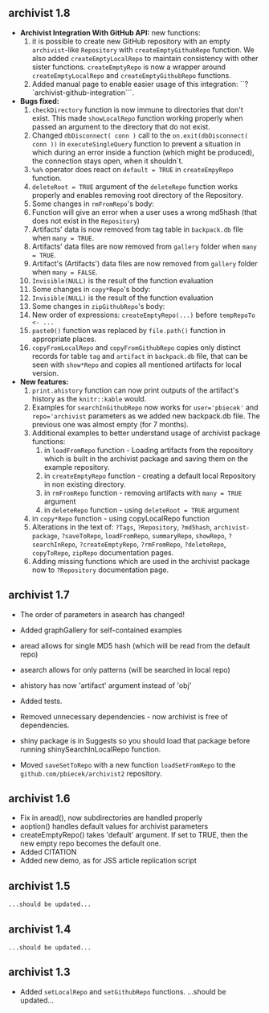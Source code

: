 archivist 1.8
----------------------------------------------------------------
	
* **Archivist Integration With GitHub API:** new functions:
	1. it is possible to create new GitHub repository with an empty `archivist`-like `Repository` with `createEmptyGithubRepo` function. We also added `createEmptyLocalRepo` to maintain consistency with other sister functions. `createEmptyRepo` is now a wrapper around `createEmptyLocalRepo` and `createEmptyGithubRepo` functions.
	2. Added manual page to enable easier usage of this integration: ``?`archivist-github-integration```. 
* **Bugs fixed:**
	1. `checkDirectory` function is now immune to directories that don't exist. This made
`showLocalRepo` function working properly when passed an argument to the directory
that do not exist.
	2. Changed `dbDisconnect( conn )` call to the `on.exit(dbDisconnect( conn ))` in `executeSingleQuery` function to prevent a situation in which during an error inside a function (which might be produced), the connection stays open, when it shouldn`t.
	3. `%a%` operator does react on `default = TRUE` in `createEmpyRepo` function.
  4. `deleteRoot = TRUE` argument of the `deleteRepo` function works properly and enables
  removing root directory of the Repository.
  5. Some changes in `rmFromRepo`'s body:
    1. Function will give an error when a user uses a wrong md5hash (that does not exist in the `Repository`)
    2. Artifacts' data is now removed from tag table in `backpack.db` file when `many = TRUE`.
    3. Artifacts' data files are now removed from `gallery` folder when `many = TRUE`.
    4. Artifact's (Artifacts') data files are now removed from `gallery` folder when `many = FALSE`.
    5. `Invisible(NULL)` is the result of the function evaluation
  6. Some changes in `copy*Repo`'s body:
    1. `Invisible(NULL)` is the result of the function evaluation
  7. Some changes in `zipGithubRepo`'s body:
    1. New order of expressions: `createEmptyRepo(...)` before `tempRepoTo <- ...`
    2. `paste0()` function was replaced by `file.path()` function in appropriate places.
  8. `copyFromLocalRepo` and `copyFromGithubRepo` copies only distinct records for table `tag` and `artifact` in `backpack.db` file, that can be seen with `show*Repo` and copies all mentioned artifacts for local version.
* **New features:**
	1. `print.ahistory` function can now print outputs of the artifact's history as the `knitr::kable` would.
	2. Examples for `searchInGithubRepo` now works for `user='pbiecek'` and `repo='archivist` parameters as we added new backpack.db file. The previous one was almost empty (for 7 months).
	3. Additional examples to better understand usage of archivist package functions:
		1. in `loadFromRepo` function - Loading artifacts from the repository which is built in the archivist package and saving them on the example repository.
		2. in `createEmptyRepo` function - creating a default local Repository in non existing directory.
		3. in `rmFromRepo` function - removing artifacts with `many = TRUE` argument
		4. in `deleteRepo` function - using `deleteRoot = TRUE` argument 
    5. in `copy*Repo` function - using copyLocalRepo function
  4. Alterations in the text of: `?Tags`, `?Repository`, `?md5hash`, `archivist-package`, 
  `?saveToRepo`, `loadFromRepo`, `summaryRepo`, `showRepo`, `?searchInRepo`, `?createEmptyRepo`,
  `?rmFromRepo`, `?deleteRepo`, `copyToRepo`, `zipRepo` documentation pages.
	5. Adding missing functions which are used in the archivist package now to `?Repository` documentation page.

archivist 1.7
----------------------------------------------------------------
	
* The order of parameters in asearch has changed!
* Added graphGallery for self-contained examples
* aread allows for single MD5 hash (which will be read from the default repo)
* asearch allows for only patterns (will be searched in local repo)
* ahistory has now 'artifact' argument instead of 'obj'

* Added tests.
* Removed unnecessary dependencies - now archivist is free of dependencies.
* shiny package is in Suggests so you
should load that package before running shinySearchInLocalRepo function.
* Moved `saveSetToRepo` with a new function `loadSetFromRepo` to the `github.com/pbiecek/archivist2` repository.

archivist 1.6
----------------------------------------------------------------
	
* Fix in aread(), now subdirectories are handled properly
* aoption() handles default values for archivist parameters
* createEmptyRepo() takes 'default' argument. If set to TRUE, then the new empty repo becomes the default one.
* Added CITATION
* Added new demo, as for JSS article replication script

archivist 1.5
----------------------------------------------------------------
	
	...should be updated...

archivist 1.4
----------------------------------------------------------------
	
	...should be updated...

archivist 1.3
----------------------------------------------------------------
	
* Added `setLocalRepo` and `setGithubRepo` functions.
...should be updated...

